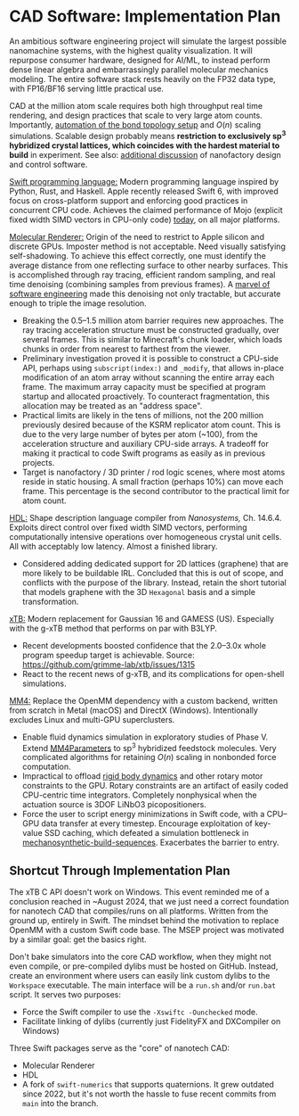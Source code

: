 # CAD Software: Implementation Plan

An ambitious software engineering project will simulate the largest possible nanomachine systems, with the highest quality visualization. It will repurpose consumer hardware, designed for AI/ML, to instead perform dense linear algebra and embarrassingly parallel molecular mechanics modeling. The entire software stack rests heavily on the FP32 data type, with FP16/BF16 serving little practical use.

CAD at the million atom scale requires both high throughput real time rendering, and design practices that scale to very large atom counts. Importantly, [automation of the bond topology setup](https://github.com/philipturner/HDL/blob/2025-cleanups/Documentation/API/Reconstruction.md) and $O(n)$ scaling simulations. Scalable design probably means <b>restriction to exclusively sp<sup>3</sup> hybridized crystal lattices, which coincides with the hardest material to build</b> in experiment. See also: [additional discussion](http://apm.bplaced.net/w/index.php?title=Software) of nanofactory design and control software.

[Swift programming language:](https://www.swift.org) Modern programming language inspired by Python, Rust, and Haskell. Apple recently released Swift 6, with improved focus on cross-platform support and enforcing good practices in concurrent CPU code. Achieves the claimed performance of Mojo (explicit fixed width SIMD vectors in CPU-only code) [today](https://web.archive.org/web/20250704141833/https://docs.modular.com/mojo/faq/#will-mojo-be-open-sourced), on all major platforms.

[Molecular Renderer:](https://github.com/philipturner/molecular-renderer) Origin of the need to restrict to Apple silicon and discrete GPUs. Imposter method is not acceptable. Need visually satisfying self-shadowing. To achieve this effect correctly, one must identify the average distance from one reflecting surface to other nearby surfaces. This is accomplished through ray tracing, efficient random sampling, and real time denoising (combining samples from previous frames). A [marvel of software engineering](https://github.com/GPUOpen-LibrariesAndSDKs/FidelityFX-SDK) made this denoising not only tractable, but accurate enough to triple the image resolution.
- Breaking the 0.5&ndash;1.5 million atom barrier requires new approaches. The ray tracing acceleration structure must be constructed gradually, over several frames. This is similar to Minecraft's chunk loader, which loads chunks in order from nearest to farthest from the viewer.
- Preliminary investigation proved it is possible to construct a CPU-side API, perhaps using `subscript(index:)` and `_modify`, that allows in-place modification of an atom array without scanning the entire array each frame. The maximum array capacity must be specified at program startup and allocated proactively. To counteract fragmentation, this allocation may be treated as an "address space".
- Practical limits are likely in the tens of millions, not the 200 million previously desired because of the KSRM replicator atom count. This is due to the very large number of bytes per atom (~100), from the acceleration structure and auxiliary CPU-side arrays. A tradeoff for making it practical to code Swift programs as easily as in previous projects.
- Target is nanofactory / 3D printer / rod logic scenes, where most atoms reside in static housing. A small fraction (perhaps 10%) can move each frame. This percentage is the second contributor to the practical limit for atom count.

[HDL:](https://github.com/philipturner/HDL/tree/2025-cleanups) Shape description language compiler from <i>Nanosystems,</i> Ch. 14.6.4. Exploits direct control over fixed width SIMD vectors, performing computationally intensive operations over homogeneous crystal unit cells. All with acceptably low latency. Almost a finished library.
- Considered adding dedicated support for 2D lattices (graphene) that are more likely to be buildable IRL. Concluded that this is out of scope, and conflicts with the purpose of the library. Instead, retain the short tutorial that models graphene with the 3D `Hexagonal` basis and a simple transformation.

[xTB:](https://github.com/grimme-lab/xtb) Modern replacement for Gaussian 16 and GAMESS (US). Especially with the g-xTB method that performs on par with B3LYP.
- Recent developments boosted confidence that the 2.0&ndash;3.0x whole program speedup target is achievable. Source: https://github.com/grimme-lab/xtb/issues/1315
- React to the recent news of g-xTB, and its complications for open-shell simulations.

[MM4:](https://github.com/philipturner/mm4) Replace the OpenMM dependency with a custom backend, written from scratch in Metal (macOS) and DirectX (Windows). Intentionally excludes Linux and multi-GPU superclusters.
- Enable fluid dynamics simulation in exploratory studies of Phase V. Extend [MM4Parameters](https://philipturner.github.io/MM4/documentation/mm4/mm4parameters) to sp<sup>3</sup> hybridized feedstock molecules. Very complicated algorithms for retaining $O(n)$ scaling in nonbonded force computation.
- Impractical to offload [rigid body dynamics](https://philipturner.github.io/MM4/documentation/mm4/mm4rigidbody) and other rotary motor constraints to the GPU. Rotary constraints are an artifact of easily coded CPU-centric time integrators. Completely nonphysical when the actuation source is 3DOF LiNbO3 picopositioners.
- Force the user to script energy minimizations in Swift code, with a CPU&ndash;GPU data transfer at every timestep. Encourage exploitation of key-value SSD caching, which defeated a simulation bottleneck in [mechanosynthetic-build-sequences](https://github.com/philipturner/mechanosynthetic-build-sequences). Exacerbates the barrier to entry.

## Shortcut Through Implementation Plan

The xTB C API doesn't work on Windows. This event reminded me of a conclusion reached in ~August 2024, that we just need a correct foundation for nanotech CAD that compiles/runs on all platforms. Written from the ground up, entirely in Swift. The mindset behind the motivation to replace OpenMM with a custom Swift code base. The MSEP project was motivated by a similar goal: get the basics right.

Don't bake simulators into the core CAD workflow, when they might not even compile, or pre-compiled dylibs must be hosted on GitHub. Instead, create an environment where users can easily link custom dylibs to the `Workspace` executable. The main interface will be a `run.sh` and/or `run.bat` script. It serves two purposes:
- Force the Swift compiler to use the `-Xswiftc -Ounchecked` mode.
- Facilitate linking of dylibs (currently just FidelityFX and DXCompiler on Windows)

Three Swift packages serve as the "core" of nanotech CAD:
- Molecular Renderer
- HDL
- A fork of `swift-numerics` that supports quaternions. It grew outdated since 2022, but it's not worth the hassle to fuse recent commits from `main` into the branch.